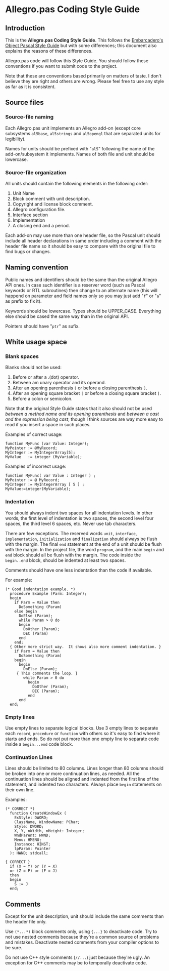# Allegro.pas Coding Style Guide #

## Introduction ##

This is the **Allegro.pas Coding Style Guide**.  This follows the [Embarcadero's
Object Pascal Style Guide](https://edn.embarcadero.com/article/10280) but with
some differences;  this document also explains the reasons of these differences.

Allegro.pas code will follow this Style Guide.  You should follow these
conventions if you want to submit code to the project.

Note that these are conventions based primarily on matters of taste.  I don't
believe they are right and others are wrong.  Please feel free to use any style
as far as it is consistent.



## Source files ##

### Source-file naming ###

Each Allegro.pas unit implements an Allegro add-on (except core subsystems
`al5base`, `al5strings` and `al5opengl` that are separated units for
legibility).

Names for units should be prefixed with "`al5`" following the name of the
add-on/subsystem it implements.  Names of both file and unit should be
lowercase.

### Source-file organization ###

All units should contain the following elements in the following order:

1. Unit Name
1. Block comment with unit description.
1. Copyright and license block comment.
1. Allegro configuration file.
1. Interface section
1. Implementation
1. A closing end and a period. 

Each add-on may use more than one header file, so the Pascal unit should
include all header declarations in same order including a comment with the
header file name so it should be easy to compare with the original file to find
bugs or changes.



## Naming convention ##

Public names and identifiers should be the same than the original Allegro API
ones.  In case such identifier is a reserver word (such as Pascal keywords or
RTL subroutines) then change to an alternate name (this will happend on
parameter and field names only so you may just add "`f`" or "`a`" as prefix to
fix it).

Keywords should be lowercase.  Types should be UPPER_CASE.  Everything else
should be cased the same way than in the original API.

Pointers should have "`ptr`" as sufix.



## White usage space ##

### Blank spaces ###

Blanks should not be used:

1. Before or after a .(dot) operator.
1. Between am unary operator and its operand.
1. After an opening parenthesis `(` or before a closing parenthesis `)`.
1. After an opening square bracket `[` or before a closing square bracket `]`.
1. Before a colon or semicolon.

Note that the original Style Guide states that it also should not be used
_between a method name and its opening parenthesis_ and _between a cast and the
expression being cast_, though I think sources are way more easy to read if you
insert a space in such places.

Examples of correct usage:

~~~
function MyFunc (var Value: Integer);
MyPointer := @MyRecord;
MyInteger := MyIntegerArray[5];
MyValue   := integer (MyVariable);
~~~

Examples of incorrect usage:

~~~
function MyFunc( var Value : Integer ) ;
MyPointer := @ MyRecord;
MyInteger := MyIntegerArray [ 5 ] ;
MyValue:=integer(MyVariable);
~~~

### Indentation ###

You should always indent two spaces for all indentation levels.  In other
words, the first level of indentation is two spaces, the second level four
spaces, the third level 6 spaces, etc. Never use tab characters.

There are few exceptions.  The reserved words `unit`, `interface`,
`implementation`, `initialization` and `finalization` should always be flush
with the margin.  The final `end` statement at the end of a unit should be
flush with the margin.  In the project file, the word `program`, and the main
`begin` and `end` block should all be flush with the margin.  The code inside
the `begin..end` block, should be indented at least two spaces.

Comments should have one less indentation than the code if available.

For example:

~~~~
(* Good indentation example. *)
  procedure Example (Parm: Integer);
  begin
    if Parm = Value then
      DoSomething (Param)
    else begin
      DoElse (Param);
      while Param > 0 do
      begin
        DoOther (Param);
        DEC (Param)
      end
    end;
  { Other more strict way.  It shows also more comment indentation. }
    if Parm = Value then
      DoSomething (Param)
    begin
      begin
        DoElse (Param);
     { This comments the loop. }
        while Param > 0 do
          begin
            DoOther (Param);
            DEC (Param);
          end
      end
  end;
~~~~



### Empty lines ###

Use empty lines to separate logical blocks.  Use 3 empty lines to separate
each `record`, `procedure` or `function` with others so it's easy to find where it
starts and ends.  So do not put more than one empty line to separate code
inside a `begin...end` code block.



### Continuation Lines ###

Lines should be limited to 80 columns.  Lines longer than 80 columns should be
broken into one or more continuation lines, as needed.  All the continuation
lines should be aligned and indented from the first line of the statement, and
indented two characters.  Always place `begin` statements on their own line.

Examples:

~~~
(* CORRECT *)
  function CreateWindowEx (
    ExStyle: DWORD;
    ClassName, WindowName: PChar;
    Style: DWORD;
    X, Y, nWidth, nHeight: Integer;
    WndParent: HWND;
    Menu: HMENU;
    Instance: HINST;
    lpParam: Pointer
  ): HWND; stdcall;

{ CORRECT }
  if (X = Y) or (Y = X)
  or (Z = P) or (F = J)
  then
  begin
    S := J
  end;
~~~



## Comments ##

Except for the unit description, unit should include the same comments than the
header file only.

Use `(*...*)` block comments only, using `{...}` to deactivate code.  Try to
not use nested comments because they're a common source of problems and
mistakes.  Deactivate nested comments from your compiler options to be sure.

Do not use C++ style comments (`//...`) just because they're ugly.  An exception
for C++ comments may be to temporally deactivate code.

